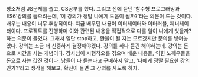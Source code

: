 평소처럼 JS문제를 풀고, CS공부를 했다. 그리고 전에 듣던 ‘함수형 프로그래밍과 ES6’강의를 들으려는데, ‘이 강의가 정말 나에게 도움이 될까?’라는 의문이 드는 것이다. 배우는 내용이 너무 추상적이다. 지금 배우던 내용이 이터레이터와 이터러블, 제너레이터이다. 프로젝트를 진행하며 이와 관련된 내용을 직접적으로 다룰 일이 나에게 있을까? 하는 의문이 들었다. 그래서 일단 stop하고, 환불이 될 지는 모르겠지만 문의를 넣어놓았다. 강의는 조금 더 신중하게 결정해야겠다. 강의를 하나 듣긴 해야하는데.
강의는 돈으로 시간을 사는 개념이다. 강사님이 시행착오를 겪으며 배운 내용들, 익힌 노하우들을 돈으로 사는 값진 것이다. 남들이 다 듣는다고 구매하지 말고, ‘나에게 정말 필요한 강의인가?’라고 생각을 해보고, 확신이 들면 그 강의를 사도록 하자.
